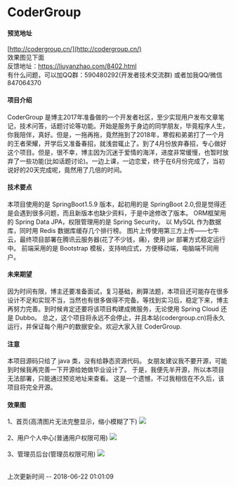 # CoderGroup


#### 预览地址
[http://codergroup.cn/](http://codergroup.cn/) <br/>
效果图见下面 <br/>
反馈地址：https://liuyanzhao.com/8402.html <br/>
有什么问题，可以加QQ群：590480292(开发者技术交流群)
或者加我QQ/微信 847064370
<br/>

#### 项目介绍
CoderGroup 是博主2017年准备做的一个开发者社区，至少实现用户发布文章笔记，技术问答，话题讨论等功能。开始是服务于身边的同学朋友，毕竟程序人生，你我陪伴，真好。但是，一拖再拖，竟然拖到了2018年，寒假和弟弟打了一个月的王者荣耀，开学后又准备春招，就浅尝辄止了。到了4月份放弃春招，专心做好这个项目。但是，很不幸，博主因为沉迷于爱情的海洋，进度非常缓慢，也暂时放弃了一些功能(比如话题讨论)。一边上课，一边恋爱，终于在6月份完成了，当初说好的20天完成呢，竟然用了几倍的时间。
<br/>

#### 技术要点
本项目使用的是 SpringBoot1.5.9 版本，起初用的是 SpringBoot 2.0,但是觉得还是会遇到很多问题，而且新版本也缺少资料，于是中途修改了版本。
ORM框架用的 Spring Data JPA，权限管理用的是 Spring Security。
以 MySQL 作为数据库，同时用 Redis 数据库缓存几个排行榜。
图片上传使用第三方上传——七牛云，最终项目部署在腾讯云服务器(花了不少钱，痛)，使用 jar 部署方式稳定运行中。
前端采用的是 Bootstrap 模板，支持响应式，方便移动端，电脑端不同用户。
<br/>

#### 未来期望
因为时间有限，博主还要准备面试，复习基础，刷算法题，本项目还可能存在很多设计不足和实现不当，当然也有很多做得不完备。等找到实习后，稳定下来，博主再努力完善。到时候肯定还要将该项目构建成微服务，无论使用 Spring Cloud 还是 Dubbo。
总之，这个项目将永远不会停止，并且本站(codergroup.cn)将永久运行，并保证每个用户的数据安全。欢迎大家入驻 CoderGroup.
<br/>

#### 注意
本项目源码只给了 java 类，没有给静态资源代码。
女朋友建议我不要开源，可能到时候我再完善一下开源给她做毕业设计了。
于是，我便先半开源，所以本项目无法部署，只能通过预览地址来查看。
这是一个遗憾，不过我相信在不久后，该项目将完全开源。
<br/>


#### 效果图
1、首页(高清图片无法完整显示，缩小模糊了下)
![](https://liuyanzhao.com/wp-content/uploads/2018/06/WX20180622-010202@2x-2-1024x629.png)
<br/><br/>
2、用户个人中心(普通用户权限可用)
![](http://cdn.codergroup.cn/uploads/2018/6/22/saysky/1529601279202)
<br/><br/>
3、管理员后台(管理员权限可用)
![](http://cdn.codergroup.cn/uploads/2018/6/22/saysky/1529601307309)
<br/><br/>



上次更新时间 -- 2018-06-22 01:01:09
